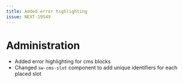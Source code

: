 ```yaml
---
title: Added error highlighting
issue: NEXT-19549
---
```

# Administration
* Added error highlighting for cms blocks
* Changed `sw-cms-slot` component to add unique identifiers for each placed slot